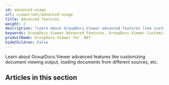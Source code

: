```yaml
---
id: advanced-usage
url: viewer/net/advanced-usage
title: Advanced features
weight: 2
description: "Learn about GroupDocs.Viewer advanced features like customizing document viewing output, loading documents from different sources, etc."
keywords: GroupDocs.Viewer Advanced Features, GroupDocs.Viewer Customization, GroupDocs.Viewer Advanced Features C#
productName: GroupDocs.Viewer for .NET
hideChildren: False
---
```

Learn about GroupDocs.Viewer advanced features like customizing document viewing output, loading documents from different sources, etc.

## Articles in this section
